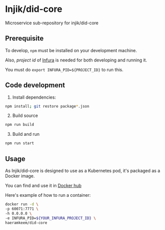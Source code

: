 # Injik/did-core

Microservice sub-repository for injik/did-core

## Prerequisite

To develop, `npm` must be installed on your development machine.

Also, *project id* of [Infura](https://infura.io/)
is needed for both developing and running it.

You must do `export INFURA_PID=${PROJECT_ID}` to run this.

## Code development

1. Install dependencies:

```bash
npm install; git restore package*.json
```

2. Build source

```bash
npm run build
```

3. Build and run

```bash
npm run start
```

## Usage

As Injik/did-core is designed to use as a Kubernetes pod,
it's packaged as a Docker image.

You can find and use it in [Docker hub](https://hub.docker.com/r/haeramkeem/did-core)

Here's example of how to run a container:

```bash
docker run -d \
-p 60071:7771 \
-h 0.0.0.0 \
-e INFURA_PID=${YOUR_INFURA_PROJECT_ID} \
haeramkeem/did-core
```
